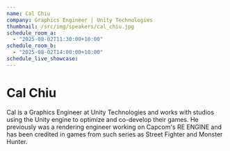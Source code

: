 ```yaml
---
name: Cal Chiu
company: Graphics Engineer | Unity Technologies
thumbnail: /src/img/speakers/cal_chiu.jpg
schedule_room_a:
  - "2025-08-02T11:30:00+10:00"
schedule_room_b:
  - "2025-08-02T14:00:00+10:00"
schedule_live_showcase: 
---
```


# Cal Chiu

Cal is a Graphics Engineer at Unity Technologies and works with studios using the Unity engine to optimize and co-develop their games. He previously was a rendering engineer working on Capcom's RE ENGINE and has been credited in games from such series as Street Fighter and Monster Hunter.
